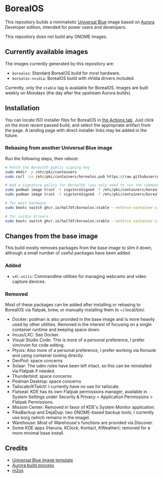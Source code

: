 # BorealOS
This repository builds a minimalistic
[Universal Blue](https://universal-blue.org) image based on
[Aurora](https://getaurora.dev) Developer edition, intended for power users and
developers.

This repository does not build any GNOME images.

## Currently available images
The images currently generated by this repository are:

- `borealos`: Standard BorealOS build for most hardware.
- `borealos-nvidia`: BorealOS build with nVidia drivers included.

Currently, only the `stable` tag is available for BorealOS. Images are built
weekly on Mondays (the day after the upstream Aurora builds).

## Installation
You can locate ISO installer files for BorealOS in
[the Actions tab](https://github.com/hal7df/borealos/actions/workflows/build.yml?query=branch%3Amain).
Just click on the most recent passed build, and select the appropriate artifact
from the page. A landing page with direct installer links may be added in the
future.

### Rebasing from another Universal Blue image
Run the following steps, then reboot:

```sh
# Fetch the BorealOS public signing key
sudo mkdir -p /etc/pki/containers
sudo curl -Lo /etc/pki/containers/borealos.pub https://raw.githubusercontent.com/hal7df/borealos/refs/heads/main/cosign.pub

# Add a signature policy for BorealOS (you only need to run the command for the image you plan to rebase to)
sudo podman image trust -t sigstoreSigned -f /etc/pki/containers/borealos.pub ghcr.io/hal7df/borealos
sudo podman image trust -t sigstoreSigned -f /etc/pki/containers/borealos.pub ghcr.io/hal7df/borealos-nvidia

# for most hardware
sudo bootc switch ghcr.io/hal7df/borealos:stable --enforce-container-sigpolicy

# for nvidia drivers
sudo bootc switch ghcr.io/hal7df/borealos:stable --enforce-container-sigpolicy
```

## Changes from the base image
This build mostly removes packages from the base image to slim it down, although
a small number of useful packages have been added.

### Added
- `v4l-utils`: Commandline utilities for managing webcams and video capture
  devices.

### Removed
Most of these packages can be added after installing or rebasing to BorealOS via
flatpak, brew, or manually installing them to ~/.local/bin/.

- Docker: podman is also provided in the base image and is more heavily used
  by other utilities. Removed in the interest of focusing on a single container
  runtime and keeping space down.
- Incus/LXC: See Docker.
- Visual Studio Code: This is more of a personal preference, I prefer vim/nvim
  for code editing.
- Ptyxis: Also more of a personal preference, I prefer working via Konsole and
  using container tooling directly.
- DevPod: space concerns
- Solaar: The udev rules have been left intact, so this can be reinstalled via
  Flatpak if needed.
- Thunderbird: space concerns
- Podman Desktop: space concerns
- Tailscale/KTailctl: I currently have no use for tailscale.
- Flatseal: KDE has its own Flatpak permissions manager, available in System
  Settings under Security & Privacy > Application Permissions > Flatpak Permissions.
- Mission Center: Removed in favor of KDE's System Monitor application.
- PikaBackup and DejaDup: two GNOME-based backup tools; I currently use borg
  (which remains in the image).
- Warehouse: Most of Warehouse's functions are provided via Discover.
- Some KDE apps (Haruna, KClock, Kontact, KWeather): removed for a more
  minimal base install.

## Credits

- [Universal Blue image template](https://github.com/ublue-os/image-template)
- [Aurora build process](https://github.com/ublue-os/aurora)
- [m2os](https://github.com/m2giles/m2os)
